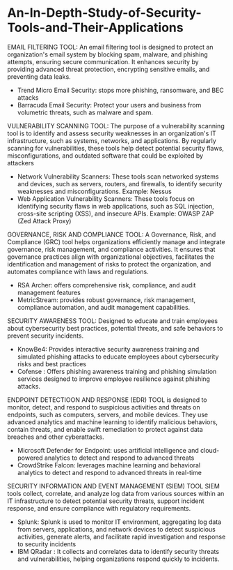 # An-In-Depth-Study-of-Security-Tools-and-Their-Applications

EMAIL FILTERING TOOL: 
An email filtering tool is designed to protect an organization's email system by blocking spam, malware, and phishing attempts, ensuring secure communication. It enhances security by providing advanced threat protection, encrypting sensitive emails, and preventing data leaks.
-	Trend Micro Email Security: stops more phishing, ransomware, and BEC attacks
-	Barracuda Email Security: Protect your users and business from volumetric threats, such as malware and spam.

VULNERABILITY SCANNING TOOL:
The purpose of a vulnerability scanning tool is to identify and assess security weaknesses in an organization's IT infrastructure, such as systems, networks, and applications. By regularly scanning for vulnerabilities, these tools help detect potential security flaws, misconfigurations, and outdated software that could be exploited by attackers
-	Network Vulnerability Scanners: These tools scan networked systems and devices, such as servers, routers, and firewalls, to identify security weaknesses and misconfigurations. Example: Nessus 
-	 Web Application Vulnerability Scanners: These tools focus on identifying security flaws in web applications, such as SQL injection, cross-site scripting (XSS), and insecure APIs. Example: OWASP ZAP (Zed Attack Proxy)
  
GOVERNANCE, RISK AND COMPLIANCE TOOL:
A Governance, Risk, and Compliance (GRC) tool helps organizations efficiently manage and integrate governance, risk management, and compliance activities. It ensures that governance practices align with organizational objectives, facilitates the identification and management of risks to protect the organization, and automates compliance with laws and regulations.
-	RSA Archer: offers comprehensive risk, compliance, and audit management features
-	MetricStream: provides robust governance, risk management, compliance automation, and audit management capabilities.

SECURITY AWARENESS TOOL:
Designed to educate and train employees about cybersecurity best practices, potential threats, and safe behaviors to prevent security incidents.
-	KnowBe4: Provides interactive security awareness training and simulated phishing attacks to educate employees about cybersecurity risks and best practices
-	Cofense : Offers phishing awareness training and phishing simulation services designed to improve employee resilience against phishing attacks.

ENDPOINT DETECTIOON AND RESPONSE (EDR) TOOL
is designed to monitor, detect, and respond to suspicious activities and threats on endpoints, such as computers, servers, and mobile devices. They use advanced analytics and machine learning to identify malicious behaviors, contain threats, and enable swift remediation to protect against data breaches and other cyberattacks.
-	Microsoft Defender for Endpoint: uses artificial intelligence and cloud-powered analytics to detect and respond to advanced threats
-	CrowdStrike Falcon: leverages machine learning and behavioral analytics to detect and respond to advanced threats in real-time

SECURITY INFORMATION AND EVENT MANAGEMENT (SIEM) TOOL 
SIEM tools collect, correlate, and analyze log data from various sources within an IT infrastructure to detect potential security threats, support incident response, and ensure compliance with regulatory requirements.
-	Splunk: Splunk is used to monitor IT environment, aggregating log data from servers, applications, and network devices to detect suspicious activities, generate alerts, and facilitate rapid investigation and response to security incidents
-	IBM QRadar : It collects and correlates data to identify security threats and vulnerabilities, helping organizations respond quickly to incidents.

